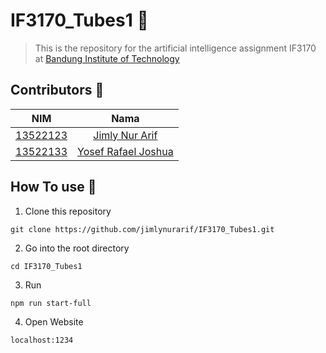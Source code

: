 # IF3170_Tubes1 🌱
>This is the repository for the artificial intelligence assignment IF3170 at [Bandung Institute of Technology](https://itb.ac.id/)

## Contributors 🐄
| NIM | Nama |
| :---: | :---: |
| [13522123](https://github.com/jimlynurarif) | [Jimly Nur Arif](https://github.com/jimlynurarif)|
| [13522133](https://github.com/YosefRafaelJoshua) | [Yosef Rafael Joshua](https://github.com/YosefRafaelJoshua)|

## How To use 🏨
1. Clone this repository
```
git clone https://github.com/jimlynurarif/IF3170_Tubes1.git
```
2. Go into the root directory
```
cd IF3170_Tubes1
```
3. Run
```
npm run start-full
```
4. Open Website 
```
localhost:1234
```
